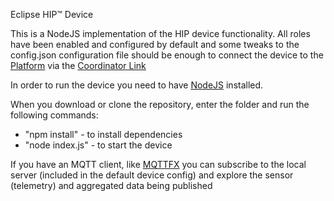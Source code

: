 Eclipse HIP&trade; Device

This is a NodeJS implementation of the HIP device functionality.
All roles have been enabled and configured by default and some tweaks to the config.json configuration file should be enough to connect the device to the [Platform](https://github.com/HIOTio/platform) via the [Coordinator Link](https://github.com/HIOTio/coordinator_link)

In order to run the device you need to have [NodeJS](https://nodejs.org) installed.

When you download or clone the repository, enter the folder and run the following commands:

- "npm install" - to install dependencies
- "node index.js" - to start the device

If you have an MQTT client, like [MQTTFX](http://mqttfx.jensd.de/) you can subscribe to the local server (included in the default device config) and explore the sensor (telemetry) and aggregated data being published
